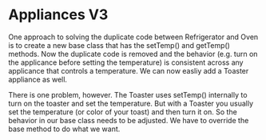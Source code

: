 # Appliances V3

One approach to solving the duplicate code between Refrigerator and Oven is to create a new base class that has the setTemp() and getTemp() methods. Now the duplicate code is removed and the behavior (e.g. turn on the applicance before setting the temperature) is consistent across any applicance that controls a temperature. We can now easliy add a Toaster appliance as well.

There is one problem, however. The Toaster uses setTemp() internally to turn on the toaster and set the temperature. But with a Toaster you usually set the temperature (or color of your toast) and then turn it on. So the behavior in our base class needs to be adjusted. We have to override the base method to do what we want.